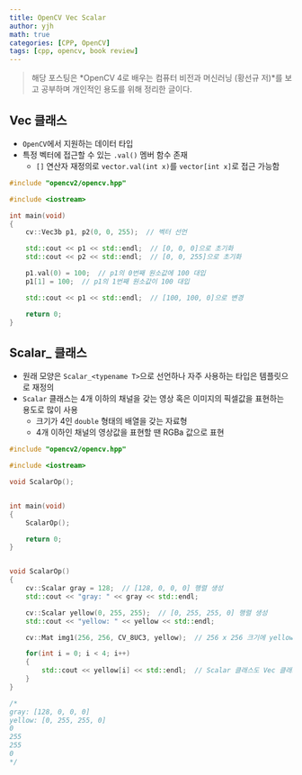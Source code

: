 ```yaml
---
title: OpenCV Vec Scalar
author: yjh
math: true
categories: [CPP, OpenCV]
tags: [cpp, opencv, book review]
---
```


> 해당 포스팅은 *OpenCV 4로 배우는 컴퓨터 비전과 머신러닝 (황선규 저)*를 보고 공부하며 개인적인 용도를 위해 정리한 글이다.

## Vec 클래스

- `OpenCV`에서 지원하는 데이터 타입
- 특정 벡터에 접근할 수 있는 `.val()` 멤버 함수 존재
  - `[]` 연산자 재정의로 `vector.val(int x)`를 `vector[int x]`로 접근 가능함

```cpp
#include "opencv2/opencv.hpp"

#include <iostream>

int main(void)
{
    cv::Vec3b p1, p2(0, 0, 255);  // 벡터 선언

    std::cout << p1 << std::endl;  // [0, 0, 0]으로 초기화
    std::cout << p2 << std::endl;  // [0, 0, 255]으로 초기화

    p1.val(0) = 100;  // p1의 0번째 원소값에 100 대입
    p1[1] = 100;  // p1의 1번째 원소값이 100 대입

    std::cout << p1 << std::endl;  // [100, 100, 0]으로 변경

    return 0;
}
```

## Scalar_ 클래스

- 원래 모양은 `Scalar_<typename T>`으로 선언하나 자주 사용하는 타입은 템플릿으로 재정의
- `Scalar` 클래스는 4개 이하의 채널을 갖는 영상 혹은 이미지의 픽셀값을 표현하는 용도로 많이 사용
  - 크기가 4인 `double` 형태의 배열을 갖는 자료형
  - 4개 이하인 채널의 영상값을 표현할 땐 RGBa 값으로 표현

```cpp
#include "opencv2/opencv.hpp"

#include <iostream>

void ScalarOp();


int main(void)
{
    ScalarOp();

    return 0;
}


void ScalarOp()
{
    cv::Scalar gray = 128;  // [128, 0, 0, 0] 행렬 생성
    std::cout << "gray: " << gray << std::endl;

    cv::Scalar yellow(0, 255, 255);  // [0, 255, 255, 0] 행렬 생성
    std::cout << "yellow: " << yellow << std::endl;

    cv::Mat img1(256, 256, CV_8UC3, yellow);  // 256 x 256 크기에 yellow 대입해 선언

    for(int i = 0; i < 4; i++)
    {
        std::cout << yellow[i] << std::endl;  // Scalar 클래스도 Vec 클래스처럼 [] 연산자로 접근 가능
    }
}

/*
gray: [128, 0, 0, 0]
yellow: [0, 255, 255, 0]
0
255
255
0
*/
```
